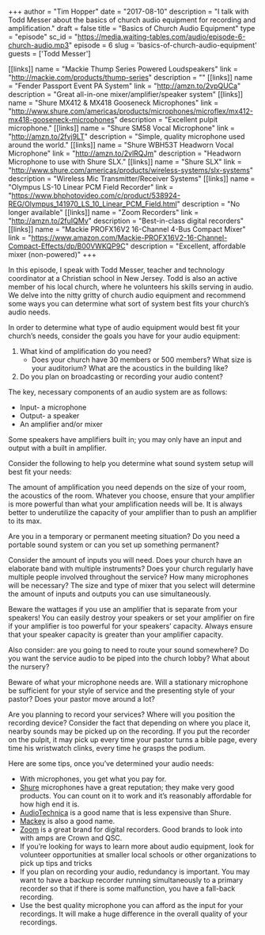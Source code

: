 +++
author = "Tim Hopper"
date = "2017-08-10"
description = "I talk with Todd Messer about the basics of church audio equipment for recording and amplification."
draft = false
title = "Basics of Church Audio Equipment"
type = "episode"
sc_id = "https://media.waiting-tables.com/audio/episode-6-church-audio.mp3"
episode = 6
slug = 'basics-of-church-audio-equipment'
guests = ['Todd Messer']


[[links]]
name = "Mackie Thump Series Powered Loudspeakers"
link = "http://mackie.com/products/thump-series"
description = ""
[[links]]
name = "Fender Passport Event PA System"
link = "http://amzn.to/2vpQUCa"
description = "Great all-in-one mixer/amplifier/speaker system"
[[links]]
name = "Shure MX412 & MX418 Gooseneck Microphones"
link = "http://www.shure.com/americas/products/microphones/microflex/mx412-mx418-gooseneck-microphones"
description = "Excellent pulpit microphone."
[[links]]
name = "Shure SM58 Vocal Microphone"
link = "http://amzn.to/2fvj9LT"
description = "Simple, quality microphone used around the world."
[[links]]
name = "Shure WBH53T Headworn Vocal Microphone"
link = "http://amzn.to/2vlRQJm"
description = "Headworn Microphone to use with Shure SLX."
[[links]]
name = "Shure SLX"
link = "http://www.shure.com/americas/products/wireless-systems/slx-systems"
description = "Wireless Mic Transmitter/Receiver Systems"
[[links]]
name = "Olympus LS-10 Linear PCM Field Recorder"
link = "https://www.bhphotovideo.com/c/product/538924-REG/Olympus_141970_LS_10_Linear_PCM_Field.html"
description = "No longer available"
[[links]]
name = "Zoom Recorders"
link = "http://amzn.to/2fuIQMv"
description = "Best-in-class digital recorders"
[[links]]
name = "Mackie PROFX16V2 16-Channel 4-Bus Compact Mixer"
link = "https://www.amazon.com/Mackie-PROFX16V2-16-Channel-Compact-Effects/dp/B00VWKQP9C"
description = "Excellent, affordable mixer (non-powered)"
+++

In this episode, I speak with Todd Messer, teacher and technology coordinator at a Christian school in New Jersey.  Todd is also an active member of his local church, where he volunteers his skills serving in audio.  We delve into the nitty gritty of church audio equipment and recommend some ways you can determine what sort of system best fits your church’s audio needs.

In order to determine what type of audio equipment would best fit your church’s needs, consider the goals you have for your audio equipment:

1. What kind of amplification do you need?
    * Does your church have 30 members or 500 members? What size is your auditorium? What are the acoustics in the building like?
2. Do you plan on broadcasting or recording your audio content?

The key, necessary components of an audio system are as follows:

* Input- a microphone
* Output- a speaker
* An amplifier and/or mixer

Some speakers have amplifiers built in; you may only have an input and output with a built in amplifier.

Consider the following to help you determine what sound system setup will best fit your needs:

The amount of amplification you need depends on the size of your room, the acoustics of the room. Whatever you choose, ensure that your amplifier is more powerful than what your amplification needs will be.  It is always better to underutilize the capacity of your amplifier than to push an amplifier to its max.

Are you in a temporary or permanent meeting situation? Do you need a portable sound system or can you set up something permanent?

Consider the amount of inputs you will need.  Does your church have an elaborate band with multiple instruments? Does your church regularly have multiple people involved throughout the service? How many microphones will be necessary?  The size and type of mixer that you select will determine the amount of inputs and outputs you can use simultaneously.

Beware the wattages if you use an amplifier that is separate from your speakers! You can easily destroy your speakers or set your amplifier on fire if your amplifier is too powerful for your speakers’ capacity. Always ensure that your speaker capacity is greater than your amplifier capacity.

Also consider: are you going to need to route your sound somewhere? Do you want the service audio to be piped into the church lobby? What about the nursery?

Beware of what your microphone needs are.  Will a stationary microphone be sufficient for your style of service and the presenting style of your pastor? Does your pastor move around a lot?

Are you planning to record your services? Where will you position the recording device? Consider the fact that depending on where you place it, nearby sounds may be picked up on the recording.  If you put the recorder on the pulpit, it may pick up every time your pastor turns a bible page, every time his wristwatch clinks, every time he grasps the podium.

Here are some tips, once you’ve determined your audio needs:

* With microphones, you get what you pay for.
* [Shure](http://www.shure.com/) microphones have a great reputation; they make very good products. You can count on it to work and it’s reasonably affordable for how high end it is.
* [AudioTechnica](http://www.audio-technica.com/world_map/ "Audio-Technica Corporation") is a good name that is less expensive than Shure.
* [Mackey](http://mackie.com/) is also a good name.
* [Zoom](http://amzn.to/2fuIQMv) is a great brand for digital recorders.
Good brands to look into with amps are Crown and QSC.
* If you’re looking for ways to learn more about audio equipment, look for volunteer opportunities at smaller local schools or other organizations to pick up tips and tricks
* If you plan on recording your audio, redundancy is important.  You may want to have a backup recorder running simultaneously to a primary recorder so that if there is some malfunction, you have a fall-back recording.
* Use the best quality microphone you can afford as the input for your recordings.  It will make a huge difference in the overall quality of your recordings.


